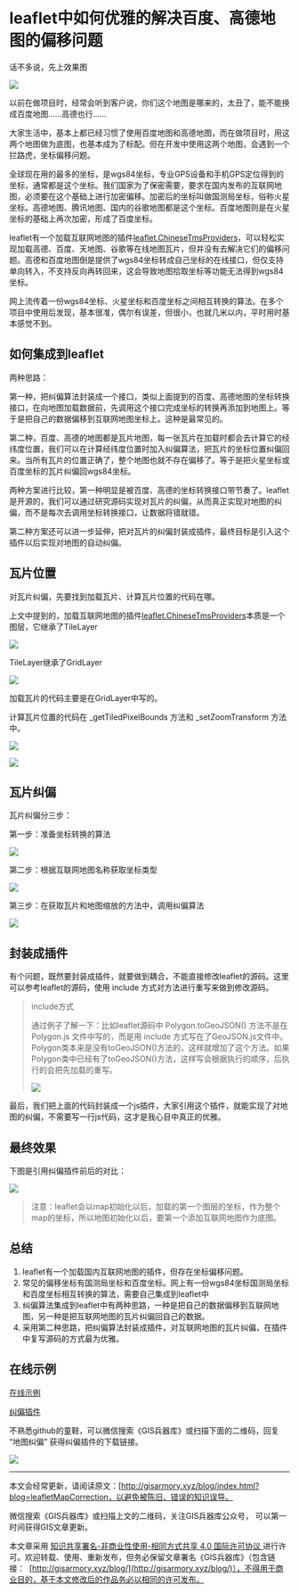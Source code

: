 # leaflet中如何优雅的解决百度、高德地图的偏移问题

话不多说，先上效果图

![](http://blogimage.gisarmory.xyz/20200920110715.gif)



以前在做项目时，经常会听到客户说，你们这个地图是哪来的，太丑了，能不能换成百度地图……高德也行……

大家生活中，基本上都已经习惯了使用百度地图和高德地图，而在做项目时，用这两个地图做为底图，也基本成为了标配。但在开发中使用这两个地图，会遇到一个拦路虎，坐标偏移问题。

全球现在用的最多的坐标，是wgs84坐标，专业GPS设备和手机GPS定位得到的坐标，通常都是这个坐标。我们国家为了保密需要，要求在国内发布的互联网地图，必须要在这个基础上进行加密偏移。加密后的坐标叫做国测局坐标，俗称火星坐标。高德地图、腾讯地图、国内的谷歌地图都是这个坐标。百度地图则是在火星坐标的基础上再次加密，形成了百度坐标。

leaflet有一个加载互联网地图的插件[leaflet.ChineseTmsProviders](https://github.com/htoooth/Leaflet.ChineseTmsProviders)，可以轻松实现加载高德、百度、天地图、谷歌等在线地图瓦片，但并没有去解决它们的偏移问题。高德和百度地图倒是提供了wgs84坐标转成自己坐标的在线接口，但仅支持单向转入，不支持反向再转回来，这会导致地图拾取坐标等功能无法得到wgs84坐标。

网上流传着一份wgs84坐标、火星坐标和百度坐标之间相互转换的算法。在多个项目中使用后发现，基本很准，偶尔有误差，但很小，也就几米以内，平时用时基本感觉不到。



## 如何集成到leaflet

两种思路：

第一种，把纠偏算法封装成一个接口，类似上面提到的百度、高德地图的坐标转换接口，在向地图加载数据前，先调用这个接口完成坐标的转换再添加到地图上。等于是把自己的数据偏移到互联网地图坐标上。这种是最常见的。

第二种，百度、高德的地图都是瓦片地图，每一张瓦片在加载时都会去计算它的经纬度位置，我们可以在计算经纬度位置时加入纠偏算法，把瓦片的坐标位置纠偏回来。当所有瓦片的位置正确了，整个地图也就不存在偏移了。等于是把火星坐标或百度坐标的瓦片纠偏回wgs84坐标。

两种方案进行比较，第一种明显是被百度、高德的坐标转换接口带节奏了。leaflet是开源的，我们可以通过研究源码实现对瓦片的纠偏，从而真正实现对地图的纠偏，而不是每次去调用坐标转换接口，让数据将错就错。

第二种方案还可以进一步延伸，把对瓦片的纠偏封装成插件，最终目标是引入这个插件以后实现对地图的自动纠偏。



## 瓦片位置

对瓦片纠偏，先要找到加载瓦片、计算瓦片位置的代码在哪。

上文中提到的，加载互联网地图的插件[leaflet.ChineseTmsProviders](https://github.com/htoooth/Leaflet.ChineseTmsProviders)本质是一个图层，它继承了TileLayer

![](http://blogimage.gisarmory.xyz/20200920122157.png)

TileLayer继承了GridLayer

![](http://blogimage.gisarmory.xyz/20200920122321.png)

加载瓦片的代码主要是在GridLayer中写的。

计算瓦片位置的代码在 _getTiledPixelBounds 方法和 _setZoomTransform 方法中。

![](http://blogimage.gisarmory.xyz/20200920122956.png)

![](http://blogimage.gisarmory.xyz/20200920205538.png)



## 瓦片纠偏

瓦片纠偏分三步：

第一步：准备坐标转换的算法

![](http://blogimage.gisarmory.xyz/20200920204452.png)

第二步：根据互联网地图名称获取坐标类型

![](http://blogimage.gisarmory.xyz/20200920210648.png)

第三步：在获取瓦片和地图缩放的方法中，调用纠偏算法

![](http://blogimage.gisarmory.xyz/20200920211557.png)



## 封装成插件

有个问题，既然要封装成插件，就要做到耦合，不能直接修改leaflet的源码。这里可以参考leaflet的源码，使用 include 方式对方法进行重写来做到修改源码。

> include方式
>
> 通过例子了解一下：比如leaflet源码中 Polygon.toGeoJSON() 方法不是在 Polygon.js 文件中写的，而是用 include 方式写在了GeoJSON.js文件中。Polygon类本来是没有toGeoJSON()方法的，这样就增加了这个方法。如果Polygon类中已经有了toGeoJSON()方法，这样写会根据执行的顺序，后执行的会把先加载的重写。
>
> ![](http://blogimage.gisarmory.xyz/20200923122649.png)

最后，我们把上面的代码封装成一个js插件，大家引用这个插件，就能实现了对地图的纠偏，不需要写一行js代码，这才是我心目中真正的优雅。

## 最终效果

下图是引用纠偏插件前后的对比：

![](http://blogimage.gisarmory.xyz/20200917075946.gif)



> 注意：leaflet会以map初始化以后，加载的第一个图层的坐标，作为整个map的坐标，所以地图初始化以后，要第一个添加互联网地图作为底图。



## 总结

1. leaflet有一个加载国内互联网地图的插件，但存在坐标偏移问题。
2. 常见的偏移坐标有国测局坐标和百度坐标。网上有一份wgs84坐标国测局坐标和百度坐标相互转换的算法，需要自己集成到leaflet中
3. 纠偏算法集成到leaflet中有两种思路，一种是把自己的数据偏移到互联网地图，另一种是把互联网地图的瓦片纠偏回自己的数据。
4. 采用第二种思路，把纠偏算法封装成插件，对互联网地图的瓦片纠偏，在插件中复写源码的方式最为优雅。

## 在线示例

[在线示例](http://gisarmory.xyz/blog/index.html?demo=leafletMapCorrection)

[纠偏插件](http://gisarmory.xyz/blog/index.html?source=leafletMapCorrection)

不熟悉github的童鞋，可以微信搜索《GIS兵器库》或扫描下面的二维码，回复 “地图纠偏” 获得纠偏插件的下载链接。

![](http://blogimage.gisarmory.xyz/20200923063756.png)



* * *

本文会经常更新，请阅读原文：[http://gisarmory.xyz/blog/index.html?blog=leafletMapCorrection，以避免被陈旧、错误的知识误导。

微信搜索《GIS兵器库》或扫描上文的二维码，关注GIS兵器库公众号， 可以第一时间获得GIS文章更新。

本文章采用 [知识共享署名-非商业性使用-相同方式共享 4.0 国际许可协议 ](https://creativecommons.org/licenses/by-nc-sa/4.0/deed.zh)进行许可。欢迎转载、使用、重新发布，但务必保留文章署名《GIS兵器库》（包含链接：  [http://gisarmory.xyz/blog/](http://gisarmory.xyz/blog/)），不得用于商业目的，基于本文修改后的作品务必以相同的许可发布。